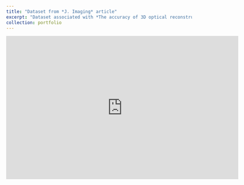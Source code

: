 ```yaml
---
title: "Dataset from *J. Imaging* article"
excerpt: "Dataset associated with *The accuracy of 3D optical reconstruction and additive manufacturing processes in reproducing detailed subject-specific anatomy* publication (Available to download also from [Figshare](https://doi.org/10.15131/shef.data.5426683.v1))."
collection: portfolio
---
```

<iframe src="https://widgets.figshare.com/articles/5426683/embed?show_title=1" width="630" height="389" allowfullscreen="true" frameborder="0"></iframe>
